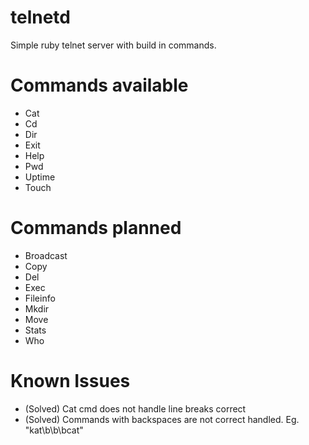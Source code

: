 telnetd
=======

Simple ruby telnet server with build in commands.

Commands available
==================
- Cat
- Cd
- Dir
- Exit
- Help
- Pwd
- Uptime
- Touch

Commands planned
==================
- Broadcast
- Copy
- Del
- Exec
- Fileinfo
- Mkdir
- Move
- Stats
- Who

Known Issues
============
- (Solved) Cat cmd does not handle line breaks correct
- (Solved) Commands with backspaces are not correct handled. Eg. "kat\b\b\bcat"
